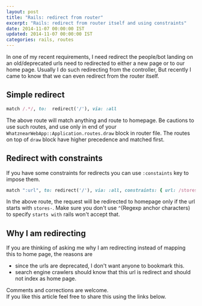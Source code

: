 ```yaml
---
layout: post
title: "Rails: redirect from router"
excerpt: "Rails: redirect from router itself and using constraints"
date: 2014-11-07 00:00:00 IST
updated: 2014-11-07 00:00:00 IST
categories: rails, routes
---
```


In one of my recent requirements, I need redirect the people/bot landing on an old/deprecated urls need to redirected to either a new page or to our home page. Usually I do such redirecting from the controller, But recently I came to know that we can even redirect from the router itself. 

## Simple redirect

```ruby
match /.*/, to:  redirect('/'), via: :all
```

The above route will match anything and route to homepage. Be cautions to use such routes, and use only in end of your `WhatznearWebApp::Application.routes.draw` block in router file. The routes on top of `draw` block have higher precedence and matched first.

## Redirect with constraints

If you have some constraints for redirects you can use `:constaints` key to impose them.

```ruby
match ":url", to: redirect('/'), via: :all, constraints: { url: /stores-.*/ }
```

In the above route, the request will be redirected to homepage only if the url starts with `stores-`. Make sure you don't use `^`(Regexp anchor characters) to specify `starts with` rails won't accept that.

## Why I am redirecting

If you are thinking of asking me why I am redirecting instead of mapping this to home page, the reasons are

* since the urls are deprecated, I don't want anyone to bookmark this.
* search engine crawlers should know that this url is redirect and should not index as home page.

Comments and corrections are welcome.   
If you like this article feel free to share this using the links below.
